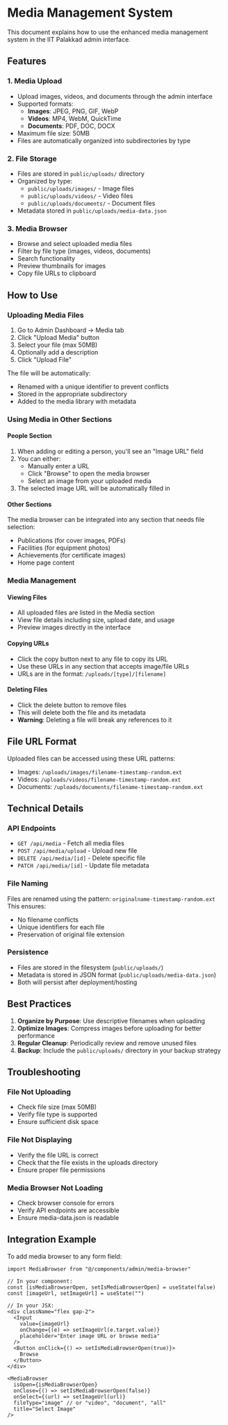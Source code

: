 # Media Management System

This document explains how to use the enhanced media management system in the IIT Palakkad admin interface.

## Features

### 1. Media Upload
- Upload images, videos, and documents through the admin interface
- Supported formats:
  - **Images**: JPEG, PNG, GIF, WebP
  - **Videos**: MP4, WebM, QuickTime
  - **Documents**: PDF, DOC, DOCX
- Maximum file size: 50MB
- Files are automatically organized into subdirectories by type

### 2. File Storage
- Files are stored in `public/uploads/` directory
- Organized by type:
  - `public/uploads/images/` - Image files
  - `public/uploads/videos/` - Video files  
  - `public/uploads/documents/` - Document files
- Metadata stored in `public/uploads/media-data.json`

### 3. Media Browser
- Browse and select uploaded media files
- Filter by file type (images, videos, documents)
- Search functionality
- Preview thumbnails for images
- Copy file URLs to clipboard

## How to Use

### Uploading Media Files

1. Go to Admin Dashboard → Media tab
2. Click "Upload Media" button
3. Select your file (max 50MB)
4. Optionally add a description
5. Click "Upload File"

The file will be automatically:
- Renamed with a unique identifier to prevent conflicts
- Stored in the appropriate subdirectory
- Added to the media library with metadata

### Using Media in Other Sections

#### People Section
1. When adding or editing a person, you'll see an "Image URL" field
2. You can either:
   - Manually enter a URL
   - Click "Browse" to open the media browser
   - Select an image from your uploaded media
3. The selected image URL will be automatically filled in

#### Other Sections
The media browser can be integrated into any section that needs file selection:
- Publications (for cover images, PDFs)
- Facilities (for equipment photos)
- Achievements (for certificate images)
- Home page content

### Media Management

#### Viewing Files
- All uploaded files are listed in the Media section
- View file details including size, upload date, and usage
- Preview images directly in the interface

#### Copying URLs
- Click the copy button next to any file to copy its URL
- Use these URLs in any section that accepts image/file URLs
- URLs are in the format: `/uploads/[type]/[filename]`

#### Deleting Files
- Click the delete button to remove files
- This will delete both the file and its metadata
- **Warning**: Deleting a file will break any references to it

## File URL Format

Uploaded files can be accessed using these URL patterns:
- Images: `/uploads/images/filename-timestamp-random.ext`
- Videos: `/uploads/videos/filename-timestamp-random.ext`
- Documents: `/uploads/documents/filename-timestamp-random.ext`

## Technical Details

### API Endpoints
- `GET /api/media` - Fetch all media files
- `POST /api/media/upload` - Upload new file
- `DELETE /api/media/[id]` - Delete specific file
- `PATCH /api/media/[id]` - Update file metadata

### File Naming
Files are renamed using the pattern: `originalname-timestamp-random.ext`
This ensures:
- No filename conflicts
- Unique identifiers for each file
- Preservation of original file extension

### Persistence
- Files are stored in the filesystem (`public/uploads/`)
- Metadata is stored in JSON format (`public/uploads/media-data.json`)
- Both will persist after deployment/hosting

## Best Practices

1. **Organize by Purpose**: Use descriptive filenames when uploading
2. **Optimize Images**: Compress images before uploading for better performance
3. **Regular Cleanup**: Periodically review and remove unused files
4. **Backup**: Include the `public/uploads/` directory in your backup strategy

## Troubleshooting

### File Not Uploading
- Check file size (max 50MB)
- Verify file type is supported
- Ensure sufficient disk space

### File Not Displaying
- Verify the file URL is correct
- Check that the file exists in the uploads directory
- Ensure proper file permissions

### Media Browser Not Loading
- Check browser console for errors
- Verify API endpoints are accessible
- Ensure media-data.json is readable

## Integration Example

To add media browser to any form field:

```tsx
import MediaBrowser from "@/components/admin/media-browser"

// In your component:
const [isMediaBrowserOpen, setIsMediaBrowserOpen] = useState(false)
const [imageUrl, setImageUrl] = useState("")

// In your JSX:
<div className="flex gap-2">
  <Input
    value={imageUrl}
    onChange={(e) => setImageUrl(e.target.value)}
    placeholder="Enter image URL or browse media"
  />
  <Button onClick={() => setIsMediaBrowserOpen(true)}>
    Browse
  </Button>
</div>

<MediaBrowser
  isOpen={isMediaBrowserOpen}
  onClose={() => setIsMediaBrowserOpen(false)}
  onSelect={(url) => setImageUrl(url)}
  fileType="image" // or "video", "document", "all"
  title="Select Image"
/>
```
